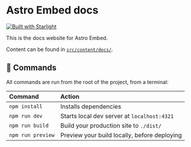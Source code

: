 # Astro Embed docs

[![Built with Starlight](https://astro.badg.es/v2/built-with-starlight/tiny.svg)](https://starlight.astro.build)

This is the docs website for Astro Embed.

Content can be found in [`src/content/docs/`](./src/content/docs/).

## 🧞 Commands

All commands are run from the root of the project, from a terminal:

| Command           | Action                                       |
| :---------------- | :------------------------------------------- |
| `npm install`     | Installs dependencies                        |
| `npm run dev`     | Starts local dev server at `localhost:4321`  |
| `npm run build`   | Build your production site to `./dist/`      |
| `npm run preview` | Preview your build locally, before deploying |
